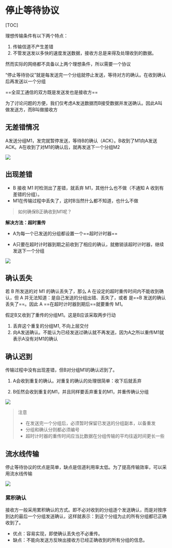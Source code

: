 # 停止等待协议

[TOC]

理想传输条件有以下两个特点：

1. 传输信道不产生差错
2. 不管发送发以多快的速度发送数据，接收方总是来得及处理收到的数据。

然而实际的网络都不具备以上两个理想条件，所以需要一个协议

“停止等待协议”就是每发送完一个分组就停止发送，等待对方的确认。在收到确认后再发送以一个分组

==全双工通信的双方既是发送发也是接收方==

为了讨论问题的方便，我们仅考虑A发送数据而B接受数据并发送确认。因此A叫做发送方，而B叫做接收方

## 无差错情况

A发送分组M1，发完就暂停发送，等待B的确认（ACK）。B收到了M1向A发送ACK。A在收到了对M1的确认后，就再发送下一个分组M2

<img src="..\..\..\..\imgs\_Net\计算机网络\Snipaste_2020-08-25_00-04-42.png"/>

## 出现差错

- B 接收 M1 时检测出了差错，就丢弃 M1，其他什么也不做（不通知 A 收到有差错的分组）。
- M1在传输过程中丢失了，这时B当然什么都不知道，也什么不做

> 如何确保B正确收到M1呢？

**解决方法：超时重传**

- A为每一个已发送的分组都设置一个==超时计时器==

- A只要在超时计时器到期之前收到了相应的确认，就撤销该超时计时器，继续发送下一个分组

<img src="..\..\..\..\imgs\_Net\计算机网络\Snipaste_2020-08-25_00-12-40.png"/>

## 确认丢失

若 B 所发送的对 M1 的确认丢失了，那么 A 在设定的超时重传时间内不能收到确认，但 A 并无法知道：是自己发送的分组出错、丢失了，或者 是==B 发送的确认丢失了==。因此 A ==在超时计时器到期后==就要重传 M1。

假定B又收到了重传的分组M1。这是B应该采取两步行动

1. 丢弃这个重复的分组M1, 不向上层交付
2. 向A发送确认。不能认为已经发送过确认就不再发送，因为A之所以重传M1就表示A没有对M1的确认

## 确认迟到

传输过程中没有出现差错，但B对分组M1的确认迟到了。

1. A会收到重复的确认。对重复的确认的处理很简单：收下后就丢弃

2. B任然会收到重复的M1，并且同样要丢弃重复的M1，并重传确认分组

<img src="..\..\..\..\imgs\_Net\计算机网络\Snipaste_2020-08-25_00-26-37.png"/>

> 注意
>
> - 在发送完一个分组后，必须暂时保留已发送的分组副本，以备重发
> - 分组和确认分则都必须编号
> - 超时计时器的重传时间应当比数据在分组传输的平均往返时间更长一些

## 流水线传输

停止等待协议的优点是简单，缺点是信道利用率太低。为了提高传输效率，可以采用流水线传输

<img src="..\..\..\..\imgs\_Net\计算机网络\Snipaste_2020-08-25_00-34-19.png"/>

### 累积确认

接收方一般采用累积确认的方式。即不必对收到的分组逐个发送确认，而是对按序到达的最后一个分组发送确认，这样就表示：到这个分组为止的所有分组都已正确收到了。

- 优点：容易实现，即使确认丢失也不必重传。
- 缺点：不能向发送方反映出接收方已经正确收到的所有分组的信息。


